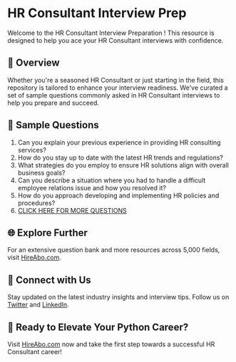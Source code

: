 # HR Consultant Interview Prep

Welcome to the HR Consultant Interview Preparation ! This resource is designed to help you ace your HR Consultant interviews with confidence.

## 🚀 Overview

Whether you're a seasoned HR Consultant or just starting in the field, this repository is tailored to enhance your interview readiness. We've curated a set of sample questions commonly asked in HR Consultant interviews to help you prepare and succeed.

## 📝 Sample Questions

1. Can you explain your previous experience in providing HR consulting services?
2. How do you stay up to date with the latest HR trends and regulations?
3. What strategies do you employ to ensure HR solutions align with overall business goals?
4. Can you describe a situation where you had to handle a difficult employee relations issue and how you resolved it?
5. How do you approach developing and implementing HR policies and procedures?
6. [CLICK HERE FOR MORE QUESTIONS](https://hireabo.com/job/1_1_6/HR%20Consultant)

## 🌐 Explore Further

For an extensive question bank and more resources across 5,000 fields, visit [HireAbo.com](https://www.hireabo.com).

## 📱 Connect with Us

Stay updated on the latest industry insights and interview tips. Follow us on [Twitter](https://twitter.com/hireabo) and [LinkedIn](https://www.linkedin.com/in/hire-abo-3609972a8/).

## 🚀 Ready to Elevate Your Python Career?

Visit [HireAbo.com](https://www.hireabo.com) now and take the first step towards a successful HR Consultant career!